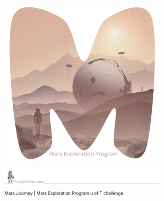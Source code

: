 <p align="center">
<img src="https://raw.githubusercontent.com/theidari/marsjo/main/design/header_main_edt.png" width="500px">
<p>

<img src="https://github.com/theidari/marsjo/blob/main/design/po_file_2.png" width="900px">

Mars Journey | Mars Exploration Program
u of T challenge
